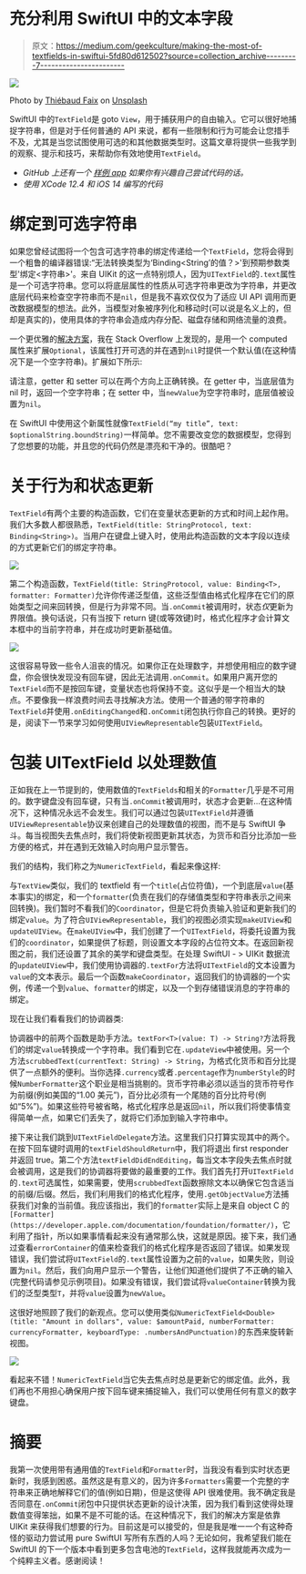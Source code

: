 # 充分利用 SwiftUI 中的文本字段

> 原文：<https://medium.com/geekculture/making-the-most-of-textfields-in-swiftui-5fd80d612502?source=collection_archive---------7----------------------->

![](img/145923ae94904a9f459e7c19d530a36e.png)

Photo by [Thiébaud Faix](https://unsplash.com/@thips?utm_source=unsplash&utm_medium=referral&utm_content=creditCopyText) on [Unsplash](https://unsplash.com/s/photos/text?utm_source=unsplash&utm_medium=referral&utm_content=creditCopyText)

SwiftUI 中的`TextField`是 goto `View`，用于捕获用户的自由输入。它可以很好地捕捉字符串，但是对于任何普通的 API 来说，都有一些限制和行为可能会让您措手不及，尤其是当您试图使用可选的和其他数据类型时。这篇文章将提供一些我学到的观察、提示和技巧，来帮助你有效地使用`TextField`。

*   *GitHub 上还有一个* [*样例 app*](https://github.com/jbadger3/TextFieldBehavior) *如果你有兴趣自己尝试代码的话。*
*   *使用 XCode 12.4 和 iOS 14 编写的代码*

# 绑定到可选字符串

如果您曾经试图将一个包含可选字符串的绑定传递给一个`TextField`，您将会得到一个粗鲁的编译器错误:“无法转换类型为‘Binding<String’的值？>'到预期参数类型'绑定<字符串>'。来自 UIKit 的这一点特别烦人，因为`UITextField`的`.text`属性是一个可选字符串。您可以将底层属性的性质从可选字符串更改为字符串，并更改底层代码来检查空字符串而不是`nil`，但是我不喜欢仅仅为了适应 UI API 调用而更改数据模型的想法。此外，当模型对象被序列化和移动时(可以说是名义上的，但却是真实的)，使用具体的字符串会造成内存分配、磁盘存储和网络流量的浪费。

一个更优雅的[解决方案](https://stackoverflow.com/questions/57021722/swiftui-optional-textfield/61002589#61002589)，我在 Stack Overflow 上发现的，是用一个 computed 属性来扩展`Optional`，该属性打开可选的并在遇到`nil`时提供一个默认值(在这种情况下是一个空字符串)。扩展如下所示:

请注意，getter 和 setter 可以在两个方向上正确转换。在 getter 中，当底层值为 nil 时，返回一个空字符串；在 setter 中，当`newValue`为空字符串时，底层值被设置为`nil`。

在 SwiftUI 中使用这个新属性就像`TextField(“my title”, text: $optionalString.boundString)`一样简单。您不需要改变您的数据模型，您得到了您想要的功能，并且您的代码仍然是漂亮和干净的。很酷吧？

# 关于行为和状态更新

`TextField`有两个主要的构造函数，它们在变量状态更新的方式和时间上起作用。我们大多数人都很熟悉，`TextField(title: StringProtocol, text: Binding<String>)`。当用户在键盘上键入时，使用此构造函数的文本字段以连续的方式更新它们的绑定字符串。

![](img/f2b0cdb258e03a619a0abb7614cf021d.png)

第二个构造函数，`TextField(title: StringProtocol, value: Binding<T>, formatter: Formatter)`允许你传递泛型值，这些泛型值由格式化程序在它们的原始类型之间来回转换，但是行为非常不同。当`.onCommit`被调用时，状态*仅*更新为界限值。换句话说，只有当按下 return 键(或等效键)时，格式化程序才会计算文本框中的当前字符串，并在成功时更新基础值。

![](img/b79f6adc760b62758ec41f92028ec9de.png)

这很容易导致一些令人沮丧的情况。如果你正在处理数字，并想使用相应的数字键盘，你会很快发现没有回车键，因此无法调用`.onCommit`。如果用户离开您的`TextField`而不是按回车键，变量状态也将保持不变。这似乎是一个相当大的缺点。不要像我一样浪费时间去寻找解决方法。使用一个普通的带字符串的`TextField`并使用`.onEditingChanged`和`.onCommit`闭包执行你自己的转换。更好的是，阅读下一节来学习如何使用`UIViewRepresentable`包装`UITextField`。

# 包装 UITextField 以处理数值

正如我在上一节提到的，使用数值的`TextFields`和相关的`Formatter`几乎是不可用的。数字键盘没有回车键，只有当`.onCommit`被调用时，状态才会更新…在这种情况下，这种情况永远不会发生。我们可以通过包装`UITextField`并遵循`UIViewRepresentable`协议来创建自己的处理数值的视图，而不是与 SwiftUI 争斗。每当视图失去焦点时，我们将使新视图更新其状态，为货币和百分比添加一些方便的格式，并在遇到无效输入时向用户显示警告。

我们的结构，我们称之为`NumericTextField`，看起来像这样:

与`TextView`类似，我们的 textfield 有一个`title`(占位符值)，一个到底层`value`(基本事实)的绑定，和一个`formatter`(负责在我们的存储值类型和字符串表示之间来回转换)。我们暂时不看我们的`Coordinator`，但是它将负责输入验证和更新我们的绑定`value`。为了符合`UIViewRepresentable`，我们的视图必须实现`makeUIView`和`updateUIView`。在`makeUIView`中，我们创建了一个`UITextField`，将委托设置为我们的`coordinator`，如果提供了标题，则设置文本字段的占位符文本。在返回新视图之前，我们还设置了其余的美学和键盘类型。在处理 SwiftUI - > UIKit 数据流的`updateUIView`中，我们使用协调器的`.textFor`方法将`UITextField`的文本设置为`value`的文本表示。最后一个函数`makeCoordinator`，返回我们的协调器的一个实例，传递一个到`value`、`formatter`的绑定，以及一个到存储错误消息的字符串的绑定。

现在让我们看看我们的协调器类:

协调器中的前两个函数是助手方法。`textFor<T>(value: T) -> String?`方法将我们的绑定`value`转换成一个字符串。我们看到它在`.updateView`中被使用。另一个方法`scrubbedText(currentText: String) -> String`，为格式化货币和百分比提供了一点额外的便利。当你选择`.currency`或者`.percentage`作为`numberStyle`的时候`NumberFormatter`这个职业是相当挑剔的。货币字符串必须以适当的货币符号作为前缀(例如美国的“1.00 美元”)，百分比必须有一个尾随的百分比符号(例如“5%”)。如果这些符号被省略，格式化程序总是返回`nil`，所以我们将使事情变得简单一点，如果它们丢失了，就将它们添加到输入字符串中。

接下来让我们跳到`UITextFieldDelegate`方法。这里我们只打算实现其中的两个。在按下回车键时调用的`textFieldShouldReturn`中，我们将退出 first responder 并返回 true。第二个方法`textFieldDidEndEditing`，每当文本字段失去焦点时就会被调用，这是我们的协调器将要做的最重要的工作。我们首先打开`UITextField`的`.text`可选属性，如果需要，使用`scrubbedText`函数擦除文本以确保它包含适当的前缀/后缀。然后，我们利用我们的格式化程序，使用`.getObjectValue`方法捕获我们对象的当前值。我应该指出，我们的`formatter`实际上是来自 object C 的`[Formatter](https://developer.apple.com/documentation/foundation/formatter/)`，它利用了指针，所以如果事情看起来没有通常那么快，这就是原因。接下来，我们通过查看`errorContainer`的值来检查我们的格式化程序是否返回了错误。如果发现错误，我们尝试将`UITextField`的`.text`属性设置为之前的`value`，如果失败，则设置为`nil`。然后，我们向用户显示一个警告，让他们知道他们提供了不正确的输入(完整代码请参见示例项目)。如果没有错误，我们尝试将`valueContainer`转换为我们的泛型类型`T`，并将`value`设置为`newValue`。

这很好地照顾了我们的新观点。您可以使用类似`NumericTextField<Double>(title: "Amount in dollars", value: $amountPaid, numberFormatter: currencyFormatter, keyboardType: .numbersAndPunctuation)`的东西来旋转新视图。

![](img/5bab5a50278cd6853421a4c4f429be47.png)

看起来不错！`NumericTextField`当它失去焦点时总是更新它的绑定值。此外，我们再也不用担心确保用户按下回车键来捕捉输入，我们可以使用任何有意义的数字键盘。

# 摘要

我第一次使用带有通用值的`TextField`和`Formatter`时，当我没有看到实时状态更新时，我感到困惑。虽然这是有意义的，因为许多`Formatters`需要一个完整的字符串来正确地解释它们的值(例如日期)，但是这使得 API 很难使用。我不确定我是否同意在`.onCommit`闭包中只提供状态更新的设计决策，因为我们看到这使得处理数值变得笨拙，如果不是不可能的话。在这种情况下，我们的解决方案是依靠 UIKit 来获得我们想要的行为。目前这是可以接受的，但是我是唯一一个有这种奇怪的驱动力尝试用 pure SwiftUI 写所有东西的人吗？无论如何，我希望我们能在 SwiftUI 的下一个版本中看到更多包含电池的`TextField`，这样我就能再次成为一个纯粹主义者。感谢阅读！